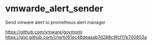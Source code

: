 # vmwarde_alert_sender
Send vmware alert to prometheus alert manager


https://github.com/vmware/govmomi
https://gist.github.com/cherti/61ec48deaaab7d288c9fcf17e700853a
